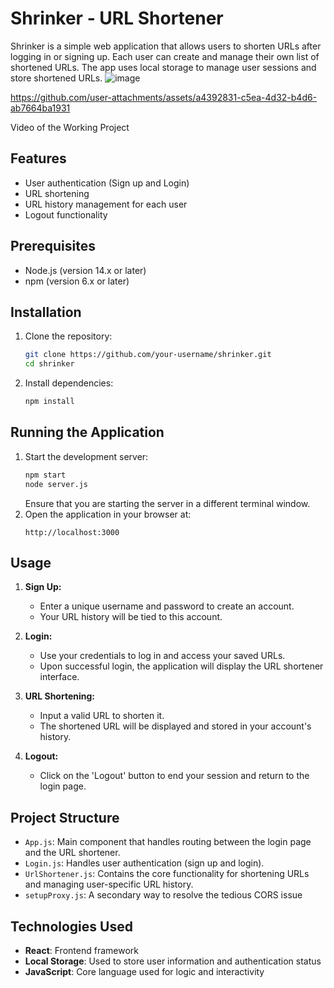 # Shrinker - URL Shortener

Shrinker is a simple web application that allows users to shorten URLs after logging in or signing up. Each user can create and manage their own list of shortened URLs. The app uses local storage to manage user sessions and store shortened URLs.
![image](https://github.com/user-attachments/assets/55cce108-fdd2-4098-a279-8290f74b6859)

https://github.com/user-attachments/assets/a4392831-c5ea-4d32-b4d6-ab7664ba1931

Video of the Working Project

## Features
- User authentication (Sign up and Login)
- URL shortening
- URL history management for each user
- Logout functionality

## Prerequisites
- Node.js (version 14.x or later)
- npm (version 6.x or later)

## Installation

1. Clone the repository:
   ```bash
   git clone https://github.com/your-username/shrinker.git
   cd shrinker
   ```

2. Install dependencies:
   ```bash
   npm install
   ```

## Running the Application

1. Start the development server:
   ```bash
   npm start
   node server.js
   ```
   Ensure that you are starting the server in a different terminal window.
2. Open the application in your browser at:
   ```
   http://localhost:3000
   ```

## Usage

1. **Sign Up:**
   - Enter a unique username and password to create an account.
   - Your URL history will be tied to this account.

2. **Login:**
   - Use your credentials to log in and access your saved URLs.
   - Upon successful login, the application will display the URL shortener interface.

3. **URL Shortening:**
   - Input a valid URL to shorten it.
   - The shortened URL will be displayed and stored in your account's history.

4. **Logout:**
   - Click on the 'Logout' button to end your session and return to the login page.

## Project Structure

- `App.js`: Main component that handles routing between the login page and the URL shortener.
- `Login.js`: Handles user authentication (sign up and login).
- `UrlShortener.js`: Contains the core functionality for shortening URLs and managing user-specific URL history.
- `setupProxy.js`: A secondary way to resolve the tedious CORS issue 

## Technologies Used
- **React**: Frontend framework
- **Local Storage**: Used to store user information and authentication status
- **JavaScript**: Core language used for logic and interactivity
